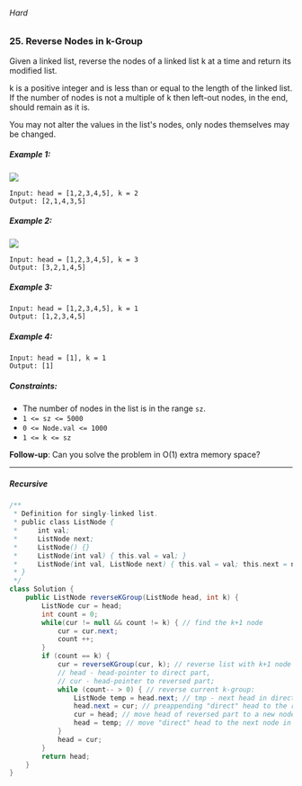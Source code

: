 ###### Hard

### 25. Reverse Nodes in k-Group

Given a linked list, reverse the nodes of a linked list k at a time and return its modified list.

k is a positive integer and is less than or equal to the length of the linked list. If the number of nodes is not a multiple of k then left-out nodes, in the end, should remain as it is.

You may not alter the values in the list's nodes, only nodes themselves may be changed.

 

##### Example 1:
![](https://assets.leetcode.com/uploads/2020/10/03/reverse_ex1.jpg)
```
Input: head = [1,2,3,4,5], k = 2
Output: [2,1,4,3,5]
```
##### Example 2:
![](https://assets.leetcode.com/uploads/2020/10/03/reverse_ex2.jpg)
```
Input: head = [1,2,3,4,5], k = 3
Output: [3,2,1,4,5]
```
##### Example 3:
```
Input: head = [1,2,3,4,5], k = 1
Output: [1,2,3,4,5]
```
##### Example 4:
```
Input: head = [1], k = 1
Output: [1]
```

##### Constraints:

- The number of nodes in the list is in the range `sz`.
- `1 <= sz <= 5000`
- `0 <= Node.val <= 1000`
- `1 <= k <= sz`
 

**Follow-up**: Can you solve the problem in O(1) extra memory space?

***

##### Recursive

```java
/**
 * Definition for singly-linked list.
 * public class ListNode {
 *     int val;
 *     ListNode next;
 *     ListNode() {}
 *     ListNode(int val) { this.val = val; }
 *     ListNode(int val, ListNode next) { this.val = val; this.next = next; }
 * }
 */
class Solution {
    public ListNode reverseKGroup(ListNode head, int k) {
        ListNode cur = head;
        int count = 0;
        while(cur != null && count != k) { // find the k+1 node
            cur = cur.next;
            count ++;
        }
        if (count == k) {
            cur = reverseKGroup(cur, k); // reverse list with k+1 node as head
            // head - head-pointer to direct part, 
            // cur - head-pointer to reversed part;
            while (count-- > 0) { // reverse current k-group: 
                ListNode temp = head.next; // tmp - next head in direct part
                head.next = cur; // preappending "direct" head to the reversed list 
                cur = head; // move head of reversed part to a new node
                head = temp; // move "direct" head to the next node in direct part
            }
            head = cur;
        }
        return head;
    }
}
```
